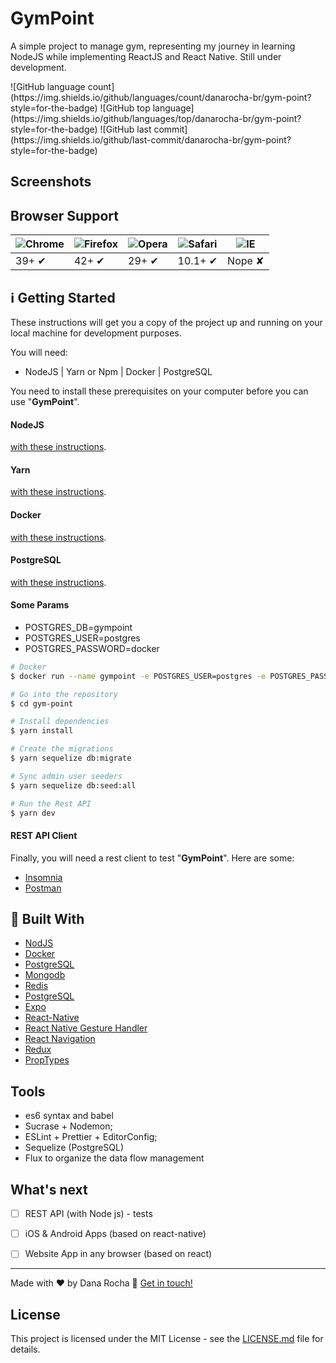 <h1>
  GymPoint
</h1>

 A simple project to manage gym, representing my journey in learning NodeJS while implementing ReactJS and React Native. Still under development.
 
 <p>
  ![GitHub language count](https://img.shields.io/github/languages/count/danarocha-br/gym-point?style=for-the-badge)
  ![GitHub top language](https://img.shields.io/github/languages/top/danarocha-br/gym-point?style=for-the-badge)
  ![GitHub last commit](https://img.shields.io/github/last-commit/danarocha-br/gym-point?style=for-the-badge)

</p>


## Screenshots


## Browser Support

| ![Chrome](https://cloud.githubusercontent.com/assets/398893/3528328/23bc7bc4-078e-11e4-8752-ba2809bf5cce.png) | ![Firefox](https://cloud.githubusercontent.com/assets/398893/3528329/26283ab0-078e-11e4-84d4-db2cf1009953.png) | ![Opera](https://cloud.githubusercontent.com/assets/398893/3528330/27ec9fa8-078e-11e4-95cb-709fd11dac16.png) | ![Safari](https://cloud.githubusercontent.com/assets/398893/3528331/29df8618-078e-11e4-8e3e-ed8ac738693f.png) | ![IE](https://cloud.githubusercontent.com/assets/398893/3528325/20373e76-078e-11e4-8e3a-1cb86cf506f0.png) |
| ------------------------------------------------------------------------------------------------------------- | -------------------------------------------------------------------------------------------------------------- | ------------------------------------------------------------------------------------------------------------ | ------------------------------------------------------------------------------------------------------------- | --------------------------------------------------------------------------------------------------------- |
| 39+ ✔                                                                                                         | 42+ ✔                                                                                                          | 29+ ✔                                                                                                        | 10.1+ ✔                                                                                                       | Nope ✘                                                                                                    |

## :information_source: Getting Started

These instructions will get you a copy of the project up and running on your local machine for development purposes.

You will need:

- NodeJS | Yarn or Npm | Docker | PostgreSQL


You need to install these prerequisites on your computer before you can use "**GymPoint**".

<h4>NodeJS</h4> <a href="https://nodejs.org/en/download/package-manager/" target="_blank">with these instructions</a>.

<h4>Yarn</h4> <a href="https://yarnpkg.com/en/docs/getting-started" target="_blank">with these instructions</a>.

<h4>Docker</h4> <a href="https://www.docker.com/get-started" target="_blank">with these instructions</a>.

<h4>PostgreSQL</h4> <a href="https://hub.docker.com/_/postgres" target="_blank">with these instructions</a>.

<h4>Some Params</h4>

<ul>
  <li>POSTGRES_DB=gympoint</li>
  <li>POSTGRES_USER=postgres</li>
  <li>POSTGRES_PASSWORD=docker</li>
</ul>

```bash
# Docker
$ docker run --name gympoint -e POSTGRES_USER=postgres -e POSTGRES_PASSWORD=docker -p 5432:5432 -d postgres

# Go into the repository
$ cd gym-point

# Install dependencies
$ yarn install

# Create the migrations
$ yarn sequelize db:migrate 

# Sync admin user seeders
$ yarn sequelize db:seed:all

# Run the Rest API
$ yarn dev

```

<h4>REST API Client</h4>

Finally, you will need a rest client to test "**GymPoint**". Here are some:

<ul>
  <li><a href="https://insomnia.rest/" target="_blank">Insomnia</a></li>
  <li><a href="https://www.getpostman.com/" target="_blank">Postman</a></li>
</ul>



## :rocket: Built With
-  [NodJS](https://nodejs.org/en/)
-  [Docker](https://www.docker.com/)
-  [PostgreSQL](https://www.postgresql.org/)
-  [Mongodb](https://mongodb.com)
-  [Redis](https://redis.io/)
-  [PostgreSQL](https://www.postgresql.org/)
-  [Expo](https://expo.io/)
-  [React-Native](https://facebook.github.io/react-native/)
-  [React Native Gesture Handler](https://kmagiera.github.io/react-native-gesture-handler/)
-  [React Navigation](https://reactnavigation.org/)
-  [Redux](https://redux.js.org/)
-  [PropTypes](https://github.com/facebook/prop-types)



## Tools

<ul>
  <li>es6 syntax and babel</li>
  <li>Sucrase + Nodemon;</li>
  <li>ESLint + Prettier + EditorConfig;</li>
  <li>Sequelize (PostgreSQL)</li>
  <li>Flux to organize the data flow management</li>
</ul>

## What's next

- [ ] REST API (with Node js) - tests
- [ ] iOS & Android Apps (based on react-native)
- [ ] Website App in any browser (based on react)



---

Made with ♥ by Dana Rocha :wave: [Get in touch!](https://www.linkedin.com/in/danarocha/)

## License

This project is licensed under the MIT License - see the <a href="" target="_blank">LICENSE.md</a> file for details.
